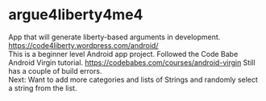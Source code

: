 # argue4liberty4me4
App that will generate liberty-based arguments in development. <br>
https://code4liberty.wordpress.com/android/ <br>
This is a beginner level Android app project. Followed the Code Babe Android Virgin tutorial.  https://codebabes.com/courses/android-virgin 
Still has a couple of build errors. <br>
Next: Want to add more categories and lists of Strings and randomly select a string from the list.
